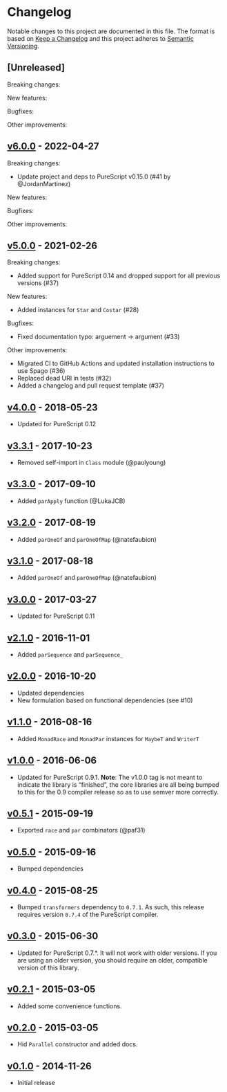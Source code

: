 # Changelog

Notable changes to this project are documented in this file. The format is based on [Keep a Changelog](https://keepachangelog.com/en/1.0.0/) and this project adheres to [Semantic Versioning](https://semver.org/spec/v2.0.0.html).

## [Unreleased]

Breaking changes:

New features:

Bugfixes:

Other improvements:

## [v6.0.0](https://github.com/purescript/purescript-parallel/releases/tag/v6.0.0) - 2022-04-27

Breaking changes:
- Update project and deps to PureScript v0.15.0 (#41 by @JordanMartinez)

New features:

Bugfixes:

Other improvements:

## [v5.0.0](https://github.com/purescript/purescript-parallel/releases/tag/v5.0.0) - 2021-02-26

Breaking changes:
- Added support for PureScript 0.14 and dropped support for all previous versions (#37)

New features:
- Added instances for `Star` and `Costar` (#28)

Bugfixes:
- Fixed documentation typo: arguement -> argument (#33)

Other improvements:
- Migrated CI to GitHub Actions and updated installation instructions to use Spago (#36)
- Replaced dead URI in tests (#32)
- Added a changelog and pull request template (#37)

## [v4.0.0](https://github.com/purescript/purescript-parallel/releases/tag/v4.0.0) - 2018-05-23

- Updated for PureScript 0.12

## [v3.3.1](https://github.com/purescript/purescript-parallel/releases/tag/v3.3.1) - 2017-10-23

- Removed self-import in `Class` module (@paulyoung)

## [v3.3.0](https://github.com/purescript/purescript-parallel/releases/tag/v3.3.0) - 2017-09-10

- Added `parApply` function (@LukaJCB)

## [v3.2.0](https://github.com/purescript/purescript-parallel/releases/tag/v3.2.0) - 2017-08-19

- Added `parOneOf` and `parOneOfMap` (@natefaubion)

## [v3.1.0](https://github.com/purescript/purescript-parallel/releases/tag/v3.1.0) - 2017-08-18

- Added `parOneOf` and `parOneOfMap` (@natefaubion)

## [v3.0.0](https://github.com/purescript/purescript-parallel/releases/tag/v3.0.0) - 2017-03-27

- Updated for PureScript 0.11

## [v2.1.0](https://github.com/purescript/purescript-parallel/releases/tag/v2.1.0) - 2016-11-01

- Added `parSequence` and `parSequence_`

## [v2.0.0](https://github.com/purescript/purescript-parallel/releases/tag/v2.0.0) - 2016-10-20

- Updated dependencies
- New formulation based on functional dependencies (see #10)

## [v1.1.0](https://github.com/purescript/purescript-parallel/releases/tag/v1.1.0) - 2016-08-16

- Added `MonadRace` and `MonadPar` instances for `MaybeT` and `WriterT`

## [v1.0.0](https://github.com/purescript/purescript-parallel/releases/tag/v1.0.0) - 2016-06-06

- Updated for PureScript 0.9.1. **Note**: The v1.0.0 tag is not meant to indicate the library is “finished”, the core libraries are all being bumped to this for the 0.9 compiler release so as to use semver more correctly.

## [v0.5.1](https://github.com/purescript/purescript-parallel/releases/tag/v0.5.1) - 2015-09-19

- Exported `race` and `par` combinators (@paf31)

## [v0.5.0](https://github.com/purescript/purescript-parallel/releases/tag/v0.5.0) - 2015-09-16

- Bumped dependencies

## [v0.4.0](https://github.com/purescript/purescript-parallel/releases/tag/v0.4.0) - 2015-08-25

- Bumped `transformers` dependency to `0.7.1`. As such, this release requires version `0.7.4` of the PureScript compiler.

## [v0.3.0](https://github.com/purescript/purescript-parallel/releases/tag/v0.3.0) - 2015-06-30

- Updated for PureScript 0.7.\*. It will not work with older versions. If you are using an older version, you should require an older, compatible version of this library.

## [v0.2.1](https://github.com/purescript/purescript-parallel/releases/tag/v0.2.1) - 2015-03-05

- Added some convenience functions.

## [v0.2.0](https://github.com/purescript/purescript-parallel/releases/tag/v0.2.0) - 2015-03-05

- Hid `Parallel` constructor and added docs.

## [v0.1.0](https://github.com/purescript/purescript-parallel/releases/tag/v0.1.0) - 2014-11-26

- Initial release
